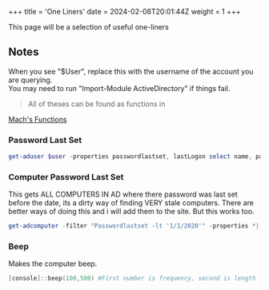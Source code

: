 +++
title = 'One Liners'
date = 2024-02-08T20:01:44Z
weight = 1
+++


This page will be a selection of useful one-liners  

## Notes

When you see "$User", replace this with the username of the account you are querying.  
You may need to run "Import-Module ActiveDirectory" if things fail.  

> All of theses can be found as functions in  
>
[Mach's Functions](../../powershell/machsfunctions)

### Password Last Set  

```PowerShell
get-aduser $user -properties passwordlastset, lastLogon select name, passwordlastset, @{n='LastLogon';e={[DateTime]::FromFileTime($_.LastLogon)}}
```

### Computer Password Last Set  

This gets ALL COMPUTERS IN AD where there password was last set before the date, its a dirty way of finding VERY stale computers.  There are better ways of doing this and i will add
them to the site. But this works too.  

```PowerShell
get-adcomputer -filter "Passwordlastset -lt '1/1/2020'" -properties *| Select name,passwordlastset  
```

### Beep

Makes the computer beep.  

```PowerShell
[console]::beep(100,500) #First number is frequency, second is length
```
